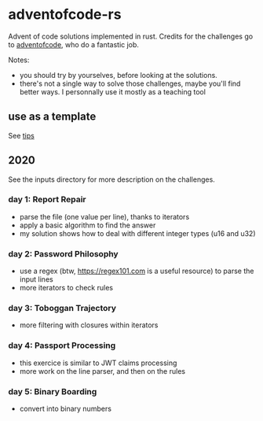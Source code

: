 # adventofcode-rs
Advent of code solutions implemented in rust.
Credits for the challenges go to [adventofcode](https://adventofcode.com/), who do a fantastic job.

Notes:
* you should try by yourselves, before looking at the solutions. 
* there's not a single way to solve those challenges, maybe you'll find better ways. I personnally use it mostly as a teaching tool

## use as a template
See [tips](ARCHITECTURE.md)

## 2020

See the inputs directory for more description on the challenges.

### day 1: Report Repair
* parse the file (one value per line), thanks to iterators
* apply a basic algorithm to find the answer
* my solution shows how to deal with different integer types (u16 and u32)

### day 2: Password Philosophy
* use a regex (btw, https://regex101.com is a useful resource) to parse the input lines
* more iterators to check rules

### day 3: Toboggan Trajectory
* more filtering with closures within iterators

### day 4: Passport Processing
* this exercice is similar to JWT claims processing
* more work on the line parser, and then on the rules

### day 5: Binary Boarding
* convert into binary numbers


